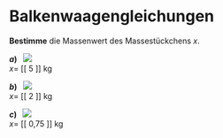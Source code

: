 <!--
version:  0.0.1
language: de


@style
main > *:not(:last-child) {
  margin-bottom: 3rem;
}

input {
    text-align: center;
}

.flex-container {
    display: flex;
    flex-wrap: wrap;
    align-items: stretch;
    gap: 20px;
}

.flex-child {
    flex: 1;
    min-width: 350px;
    margin-right: 20px;
}

@media (max-width: 400px) {
    .flex-child {
        flex: 100%;
        margin-right: 0;
    }
}
@end

formula: \carry   \textcolor{red}{\scriptsize #1}
formula: \digit   \rlap{\carry{#1}}\phantom{#2}#2
formula: \permil  \text{‰}

import: https://raw.githubusercontent.com/LiaTemplates/Tikz-Jax/main/README.md

script: https://cdn.jsdelivr.net/gh/LiaTemplates/Tikz-Jax@main/dist/index.js


tags: Äquivalenzumformung, Einheiten, Dezimalzahlen, sehr leicht, niedrig, Angeben, Bestimmen

comment: Löse Balkenwaagengleichungen.

author: Martin Lommatzsch

-->




# Balkenwaagengleichungen



**Bestimme** die Massenwert des Massestückchens $x$.


<!-- style="width:600px" -->
__$a)\;\;$__ ![](Kap2/waage1a.png)  
$x=$ [[  5    ]] kg

<!-- style="width:600px" -->
__$b)\;\;$__ ![](Kap2/waage1d.png)  
$x=$ [[  2    ]] kg

<!-- style="width:600px" -->
__$c)\;\;$__ ![](Kap2/waage1g.png)  
$x=$ [[  0,75  ]] kg










